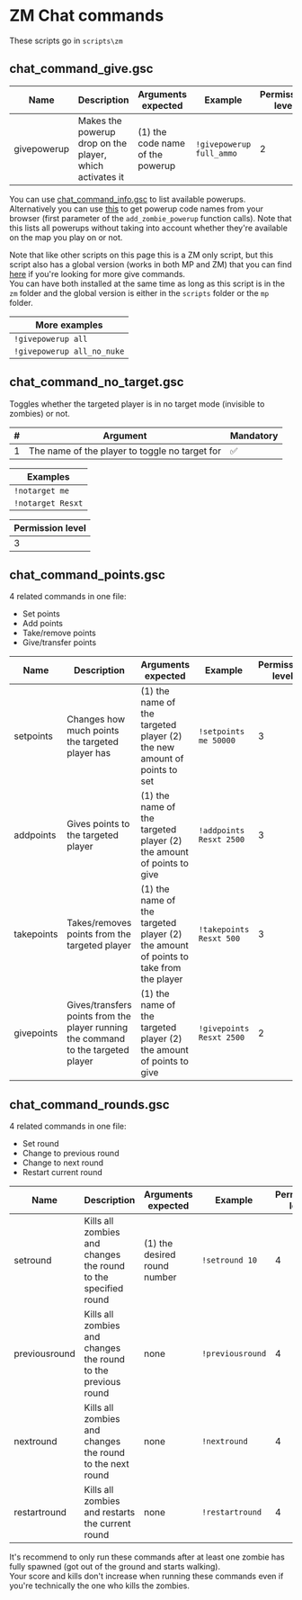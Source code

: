 # ZM Chat commands

These scripts go in `scripts\zm`

## chat_command_give.gsc

| Name | Description | Arguments expected | Example | Permission level |
|---|---|---|---|---|
| givepowerup | Makes the powerup drop on the player, which activates it | (1) the code name of the powerup | `!givepowerup full_ammo` | 2 |

You can use [chat_command_info.gsc](../README.md#chat_command_infogsc) to list available powerups.  
Alternatively you can use [this](https://github.com/plutoniummod/t6-scripts/blob/main/ZM/Core/maps/mp/zombies/_zm_powerups.gsc#L95) to get powerup code names from your browser (first parameter of the `add_zombie_powerup` function calls). Note that this lists all powerups without taking into account whether they're available on the map you play on or not.

Note that like other scripts on this page this is a ZM only script, but this script also has a global version (works in both MP and ZM) that you can find [here](../chat_command_give.gsc) if you're looking for more give commands.  
You can have both installed at the same time as long as this script is in the `zm` folder and the global version is either in the `scripts` folder or the `mp` folder.

| More examples |
|---|
| `!givepowerup all` |
| `!givepowerup all_no_nuke` |

## chat_command_no_target.gsc

Toggles whether the targeted player is in no target mode (invisible to zombies) or not.  

| # | Argument | Mandatory |
|---|---|---|
| 1 | The name of the player to toggle no target for | :white_check_mark: |

| Examples |
|---|
| `!notarget me` |
| `!notarget Resxt` |

| Permission level |
|---|
| 3 |

## chat_command_points.gsc

4 related commands in one file:  

- Set points
- Add points
- Take/remove points
- Give/transfer points

| Name | Description | Arguments expected | Example | Permission level |
|---|---|---|---|---|
| setpoints | Changes how much points the targeted player has | (1) the name of the targeted player (2) the new amount of points to set | `!setpoints me 50000` | 3 |
| addpoints | Gives points to the targeted player | (1) the name of the targeted player (2) the amount of points to give | `!addpoints Resxt 2500` | 3 |
| takepoints | Takes/removes points from the targeted player | (1) the name of the targeted player (2) the amount of points to take from the player | `!takepoints Resxt 500` | 3 |
| givepoints | Gives/transfers points from the player running the command to the targeted player | (1) the name of the targeted player (2) the amount of points to give | `!givepoints Resxt 2500` | 2 |

## chat_command_rounds.gsc

4 related commands in one file:  

- Set round
- Change to previous round
- Change to next round
- Restart current round

| Name | Description | Arguments expected | Example | Permission level |
|---|---|---|---|---|
| setround | Kills all zombies and changes the round to the specified round | (1) the desired round number | `!setround 10` | 4 |
| previousround | Kills all zombies and changes the round to the previous round | none | `!previousround` | 4 |
| nextround | Kills all zombies and changes the round to the next round | none | `!nextround` | 4 |
| restartround | Kills all zombies and restarts the current round | none | `!restartround` | 4 |

It's recommend to only run these commands after at least one zombie has fully spawned (got out of the ground and starts walking).  
Your score and kills don't increase when running these commands even if you're technically the one who kills the zombies.
